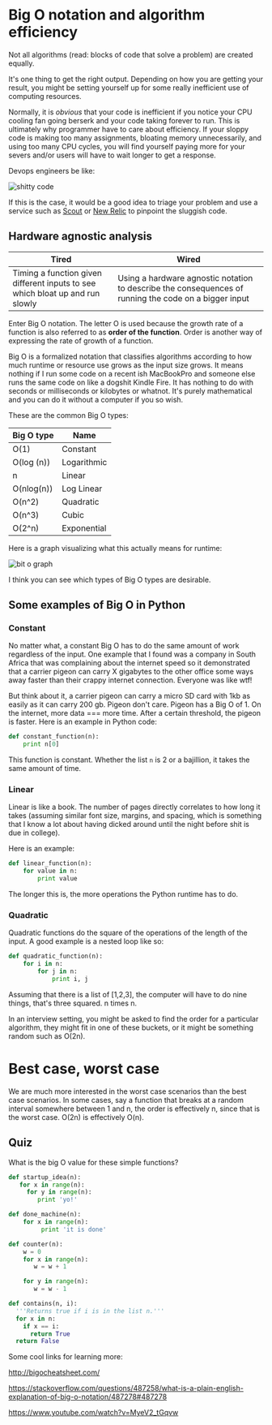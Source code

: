 # Big O notation and algorithm efficiency

Not all algorithms (read: blocks of code that solve a problem) are created equally.

It's one thing to get the right output. Depending on how you are getting your result, you might be setting yourself up for some really inefficient use of computing resources. 

Normally, it is _obvious_ that your code is inefficient if you notice your CPU cooling fan going berserk and your code taking forever to run. This is ultimately why programmer have to care about efficiency. If your sloppy code is making too many assignments, bloating memory unnecessarily, and using too many CPU cycles, you will find yourself paying more for your severs and/or users will have to wait longer to get a response.

Devops engineers be like:

![shitty code](https://cdn-images-1.medium.com/max/1600/0*uoMExsEFIS8HZyYU.gif)



If this is the case, it would be a good idea to triage your problem and use a service such as [Scout](https://scoutapp.com/) or [New Relic](https://newrelic.com/) to pinpoint the sluggish code.

## Hardware agnostic analysis

| Tired                                    | Wired                                    |
| ---------------------------------------- | ---------------------------------------- |
| Timing a function given different inputs to see which bloat up and run slowly | Using a hardware agnostic notation to describe the consequences of running the code on a bigger input |

Enter Big O notation. The letter O is used because the growth rate of a function is also referred to as **order of the function**. Order is another way of expressing the rate of growth of a function.

Big O is a formalized notation that classifies algorithms according to how much runtime or resource use grows as the input size grows. It means nothing if I run some code on a recent ish MacBookPro and someone else runs the same code on like a dogshit Kindle Fire. It has nothing to do with seconds or milliseconds or kilobytes or whatnot. It's purely mathematical and you can do it without a computer if you so wish.

These are the common Big O types:

| Big O type | Name        |
| ---------- | ----------- |
| O(1)       | Constant    |
| O(log (n)) | Logarithmic |
| n          | Linear      |
| O(nlog(n)) | Log Linear  |
| O(n^2)     | Quadratic   |
| O(n^3)     | Cubic       |
| O(2^n)     | Exponential |

Here is a graph visualizing what this actually means for runtime:



![bit o graph](https://interactivepython.org/runestone/static/pythonds/_images/newplot.png)

I think you can see which types of Big O types are desirable.



## Some examples of Big O in Python

### Constant

No matter what, a constant Big O has to do the same amount of work regardless of the input. One example that I found was a company in South Africa that was complaining about the internet speed so it demonstrated that a carrier pigeon can carry X gigabytes to the other office some ways away faster than their crappy internet connection. Everyone was like wtf! 

But think about it, a carrier pigeon can carry a micro SD card with 1kb as easily as it can carry 200 gb. Pigeon don't care. Pigeon has a Big O of 1. On the internet, more data === more time. After a certain threshold, the pigeon is faster. Here is an example in Python code:

```python
def constant_function(n):
    print n[0]
```

This function is constant. Whether the list `n` is 2 or a bajillion, it takes the same amount of time.

### Linear

Linear is like a book. The number of pages directly correlates to how long it takes (assuming similar font size, margins, and spacing, which is something that I know a lot about having dicked around until the night before shit is due in college).

Here is an example:

```python
def linear_function(n):
    for value in n:
        print value
```

The longer this is, the more operations the Python runtime has to do. 

### Quadratic

Quadratic functions do the square of the operations of the length of the input. A good example is a nested loop like so:

```python
def quadratic_function(n):
    for i in n:
        for j in n:
            print i, j
```

Assuming that there is a list of [1,2,3], the computer will have to do nine things, that's three squared. n times n.

In an interview setting, you might be asked to find the order for a particular algorithm, they might fit in one of these buckets, or it might be something random such as O(2n).



# Best case, worst case

We are much more interested in the worst case scenarios than the best case scenarios. In some cases, say a function that breaks at a random interval somewhere between 1 and n, the order is effectively n, since that is the worst case. O(2n) is effectively O(n).



## Quiz

What is the big O value for these simple functions? 

```python
def startup_idea(n):
   for x in range(n):
     for y in range(n):
        print 'yo!'
```

```python
def done_machine(n):
    for x in range(n):
         print 'it is done'
```

```python
def counter(n):
	w = 0
    for x in range(n):
       w = w + 1

    for y in range(n):
       w = w - 1
```

```python
def contains(n, i):
  '''Returns true if i is in the list n.'''
  for x in n:
    if x == i:
      return True
  return False
```



Some cool links for learning more:

http://bigocheatsheet.com/

https://stackoverflow.com/questions/487258/what-is-a-plain-english-explanation-of-big-o-notation/487278#487278

https://www.youtube.com/watch?v=MyeV2_tGqvw